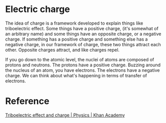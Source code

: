 # Electric charge

The idea of charge is a framework developed to explain things like triboelectric effect. Some things have a positive charge, (it's somewhat of an arbitrary name) and some things have an opposite charge, or a negative charge. If something has a positive charge and something else has a negative charge, in our framework of charge, these two things attract each other. Opposite charges attract, and like charges repel.

If you go down to the atomic level, the nuclei of atoms are composed of protons and neutrons. The protons have a positive charge. Buzzing around the nucleus of an atom, you have electrons. The electrons have a negative charge. We can think about what's happening in terms of transfer of electrons.

# Reference

[Triboelectric effect and charge | Physics | Khan Academy](https://youtu.be/IDQYakHRAG8)